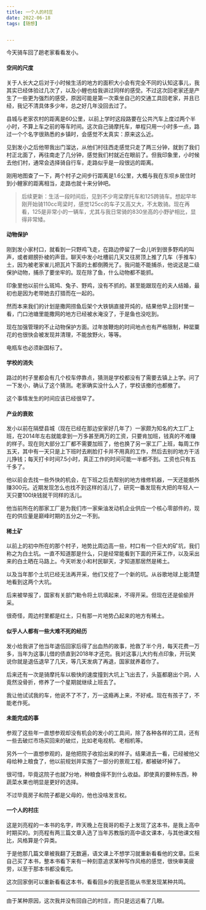 ```yaml
---
title: 一个人的村庄
date: 2022-06-18
tags: [随想]


---
```


今天骑车回了趟老家看看发小。

#### 空间的尺度

关于人长大之后对于小时候生活的地方的面积大小会有完全不同的认知这事儿，我其实已经体验过几次了，以及小鲤也给我讲过同样的感受。不过这次回老家还是产生了一些更为强烈的感受，原因可能是第一次乘坐自己的交通工具回老家，并且已经，我记不清具体多少年，总之好几年没回去过了。

县城与老家农村的距离是60公里，以前上学时这段路要在公共汽车上度过两个半小时，不算上车之前的等车时间。这次自己骑摩托车，单程只用一小时多一点，路过一个个名字很熟悉的乡镇时，会感觉不太真实：原来这么近。

见到发小之后他带我出门溜达，从他们村往西走感觉只走了两三分钟，就到了我们村正北面了，再往南走了几分钟，感觉我们村就近在眼前了。但我印象里，小时候去他们村，通常会选择骑自行车，走路似乎是一段很远的距离。

刚用地图查了一下，两个村子之间步行距离是1.6公里，大概与我在东坝乡居住时到小鲤家的距离相当，走路也就十来分钟吧。

> 后续更新：生活一段时间后，见到不少弯梁摩托车和125跨骑车。想起早年刚开始骑110cc弯梁时，感觉125cc的车子又高又大，不太敢骑。现在再看，125是非常小的一辆车，尤其与我日常骑的830坐高的小野驴相比，显得非常矮。

#### 动物保护

刚到发小家村口，就看到一只野鸡飞走，在路边停留了一会儿听到很多野鸡的叫声，或者翅膀扑棱的声音。聊天中发小吐槽前几天又往房顶上推了几车（手推车）土，因为被老家雀儿把瓦片下面的土都倒腾光了。我问能不能捕杀，他说这是二级保护动物，捕杀了要坐牢的。现在除了鱼，什么动物都不能抓。

印象里他以前什么斑鸠、兔子、野鸡，没有不抓的。甚至能跟现在的夫人结婚，最初也是因为老带她去打猎而在一起的。

然而本来我们的计划是撒网捞鱼后架个大铁锅直接开炖的，结果他早上回村里一看，门口池塘里能撒网的地方已经被水淹没了，于是鱼也没吃到。

现在加强管理的不止动物保护方面。过年放鞭炮的时间地点也有严格限制，种罂粟花的也很快会被发现并清理，不能放野火，等等。

电瓶车也必须新国标了。

#### 学校的消失

路过的村子里都会有几个校车停靠点，猜测是学校都没有了需要去镇上上学。问了一下发小，确认了这个猜测。老家确实没什么人了，学校该撤的也都撤了。

这个事情发生的时间应该已经很早了。

#### 产业的衰败

发小以前在隔壁县城（现在已经在那边安家好几年了）一家颇为知名的大工厂上班，在2014年左右就能拿到一万多甚至两万的工资，只要肯加班，钱真的不难赚的样子。现在则大部分工厂都不需要加班了，他也换了另一家工厂上班，每周工作五天，其中有一天只是上下班时去刷脸打卡并不用真的工作，然后去别的地方干活儿挣钱；每天打卡时间7.5小时，真正工作的时间可能一半都不到。工资也只有五千多了。

他以前会去找一些外快的机会，在下班之后去帮别的地方维修机器，一天还能额外赚300元。近期发现怎么也找不到这样的活儿了，研究一番发现有大把的年轻人一天只要100块钱就干同样的活儿。

他当前所在的那家工厂是为我们市一家柴油发动机企业供应一个核心零部件的，现在的供应量是巅峰时期的五分之一不到。

#### 稀土矿

以前上的初中所在的那个村子，地势比周边高一些，村口有一个巨大的矿坑，我们称之为白土坑。一直不知道那是什么，只是经常能看到下面的开采工作，以及采出来的白土晒在马路上。今天听发小和村民聊天，才知道那居然是稀土。

以及当年那个土坑已经无法再开采，他们又挖了一个新的坑。从谷歌地球上能清楚地看到这两个大坑。

后来被举报了，国家有关部门勒令将土坑填起来，不得开采。但现在还是偷偷开采。

很奇怪，周边村里都是红土，只有那一片地势凸起来的地方有稀土。

#### 似乎人人都有一些大难不死的经历

发小给我讲了他当年退伍回家后得了出血热的故事，抢救了半个月，每天花费一万多，当年为这事儿借的债直到2018年才还完。我对这事儿大约有点印象，开玩笑说你就是退伍退早了几天，等几天发病了再退，国家就养着你了。

后来还有一次是骑摩托车以极快的速度撞到大坑上飞出去了，头盔都磨出个洞，人竟然没骨折，修养了一个星期就继续上班去了。

我让他试试我的车，他说不了不了，万一这瘾再上来，不好戒。现在有孩子了，不能老作死。

#### 未能完成的事

参观了这些年一直想参观却没有机会的发小的工具间，除了各种各样的工具，还有一些去破烂市场买回来的破烂，比如老电视机、老相机等。

另外一个一直想参观的，是他把院子收拾出来的样子。结果进去一看，已经被他父母给种上粮食了，他以前规划并实施了一部分的景观工程，都被破坏掉了。

很可惜，毕竟这院子也就7分地，种粮食得不到什么收益。即使真的要种东西，种蔬菜水果也明显是更好的选择。

不过毕竟房子和院子都是父母的，他也没啥发言权。

#### 一个人的村庄

这是刘亮程的一本书的名字，昨天晚上在我哥的柜子上发现了这本书，是我上高中时期买的。刘亮程有两三篇文章入选了当年苏教版的高中语文课本，与其他课文相比，风格算是个异类。

于是他那几篇文章被我翻了无数遍，语文课上不想学习就重新看看他的文章。后来自己买了本书，整本书看下来有一种刻意追求某种写作风格的感觉，很快审美疲劳，以至于那本书都没看完。

这次回家倒可以重新看看这本书，看看回乡的我是否能从书里发现某种共鸣。

---

由于某种原因，这次我并没有回自己的村庄，而只是远远看了几眼。







